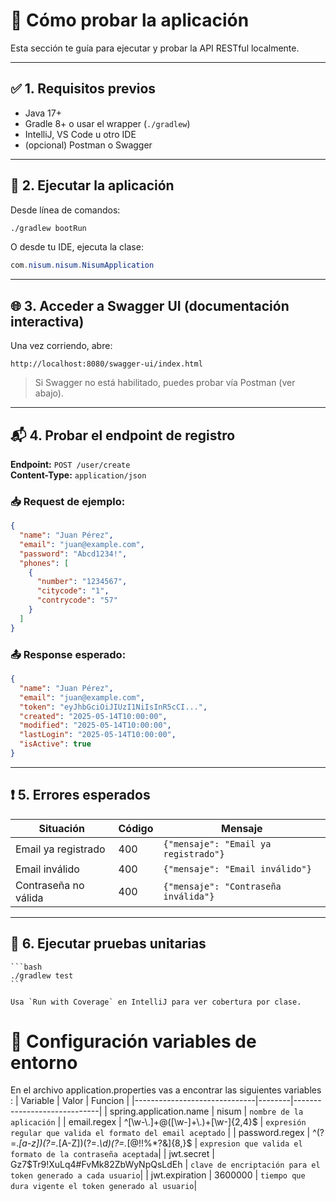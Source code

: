 # 🧪 Cómo probar la aplicación

Esta sección te guía para ejecutar y probar la API RESTful localmente.

---

## ✅ 1. Requisitos previos

- Java 17+
- Gradle 8+ o usar el wrapper (`./gradlew`)
- IntelliJ, VS Code u otro IDE
- (opcional) Postman o Swagger

---

## 🚀 2. Ejecutar la aplicación

Desde línea de comandos:

```bash
./gradlew bootRun
```

O desde tu IDE, ejecuta la clase:

```java
com.nisum.nisum.NisumApplication
```

---

## 🌐 3. Acceder a Swagger UI (documentación interactiva)

Una vez corriendo, abre:

```
http://localhost:8080/swagger-ui/index.html
```

> Si Swagger no está habilitado, puedes probar vía Postman (ver abajo).

---

## 📬 4. Probar el endpoint de registro

**Endpoint:** `POST /user/create`  
**Content-Type:** `application/json`

### 📥 Request de ejemplo:

```json
{
  "name": "Juan Pérez",
  "email": "juan@example.com",
  "password": "Abcd1234!",
  "phones": [
    {
      "number": "1234567",
      "citycode": "1",
      "contrycode": "57"
    }
  ]
}
```

### 📤 Response esperado:

```json
{
  "name": "Juan Pérez",
  "email": "juan@example.com",
  "token": "eyJhbGciOiJIUzI1NiIsInR5cCI...",
  "created": "2025-05-14T10:00:00",
  "modified": "2025-05-14T10:00:00",
  "lastLogin": "2025-05-14T10:00:00",
  "isActive": true
}
```

---

## ❗ 5. Errores esperados

| Situación                     | Código | Mensaje                     |
|------------------------------|--------|-----------------------------|
| Email ya registrado          | 400    | `{"mensaje": "Email ya registrado"}` |
| Email inválido               | 400    | `{"mensaje": "Email inválido"}`     |
| Contraseña no válida         | 400    | `{"mensaje": "Contraseña inválida"}`|

---

## 🧪 6. Ejecutar pruebas unitarias

    ```bash
    ./gradlew test
    ```

    Usa `Run with Coverage` en IntelliJ para ver cobertura por clase.

# 🧪 Configuración variables de entorno

   En el archivo application.properties vas a encontrar las siguientes variables : 
   | Variable                   | Valor | Funcion                     |
|------------------------------|--------|-----------------------------|
| spring.application.name      | nisum    | `nombre de la aplicación` |
| email.regex              | ^[\\w-\\.]+@([\\w-]+\\.)+[\\w-]{2,4}$    | `expresión regular que valida el formato del email aceptado`     |
| password.regex         | ^(?=.*[a-z])(?=.*[A-Z])(?=.*\\d)(?=.*[@$!%*?&])[A-Za-z\\d@$!%*?&]{8,}$    | `expresion que valida el formato de la contraseña aceptada`|
| jwt.secret         | Gz7$Tr9!XuLq4#FvMk82ZbWyNpQsLdEh    | `clave de encriptación para el token generado a cada usuario`|
| jwt.expiration         | 3600000    | `tiempo que dura vigente el token generado al usuario`|

